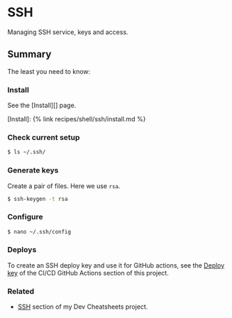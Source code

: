 ---
---
# SSH

Managing SSH service, keys and access.


## Summary

The least you need to know:

### Install

See the [Install][] page.

[Install]: {% link recipes/shell/ssh/install.md %}

### Check current setup

```sh
$ ls ~/.ssh/
```

### Generate keys

Create a pair of files. Here we use `rsa`.

```sh
$ ssh-keygen -t rsa
```

### Configure

```sh
$ nano ~/.ssh/config
```

### Deploys

To create an SSH deploy key and use it for GitHub actions, see the [Deploy key](/recipes/ci-cd/github-actions/tokens/deploy-key.md) of the CI/CD GitHub Actions section of this project.

### Related

- [SSH](https://michaelcurrin.github.io/code-cookbook/recipes/shell/ssh/) section of my Dev Cheatsheets project.
